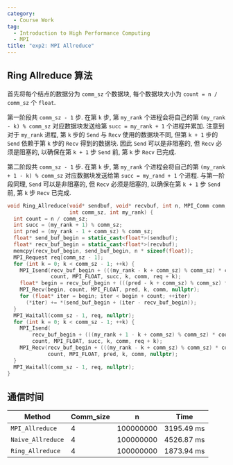 ```yaml
---
category:
  - Course Work
tag:
  - Introduction to High Performance Computing
  - MPI
title: "exp2: MPI Allreduce"
---
```


## Ring Allreduce 算法

首先将每个结点的数据分为 `comm_sz` 个数据块, 每个数据块大小为 `count = n / comm_sz` 个 `float`.

第一阶段共 `comm_sz - 1` 步. 在第 `k` 步, 第 `my_rank` 个进程会将自己的第 `(my_rank - k) % comm_sz` 对应数据块发送给第 `succ = my_rank + 1` 个进程并累加. 注意到对于 `my_rank` 进程, 第 `k` 步的 `Send` 与 `Recv` 使用的数据块不同, 但第 `k + 1` 步的 `Send` 依赖于第 `k` 步的 `Recv` 得到的数据块. 因此 `Send` 可以是非阻塞的, 但 `Recv` 必须是阻塞的, 以确保在第 `k + 1` 步 `Send` 前, 第 `k` 步 `Recv` 已完成.

第二阶段共 `comm_sz - 1` 步. 在第 `k` 步, 第 `my_rank` 个进程会将自己的第 `(my_rank + 1 - k) % comm_sz` 对应数据块发送给第 `succ = my_rand + 1` 个进程. 与第一阶段同理, `Send` 可以是非阻塞的, 但 `Recv` 必须是阻塞的, 以确保在第 `k + 1` 步 `Send` 前, 第 `k` 步 `Recv` 已完成.

```cpp
void Ring_Allreduce(void* sendbuf, void* recvbuf, int n, MPI_Comm comm,
                    int comm_sz, int my_rank) {
  int count = n / comm_sz;
  int succ = (my_rank + 1) % comm_sz;
  int pred = (my_rank - 1 + comm_sz) % comm_sz;
  float* send_buf_begin = static_cast<float*>(sendbuf);
  float* recv_buf_begin = static_cast<float*>(recvbuf);
  memcpy(recv_buf_begin, send_buf_begin, n * sizeof(float));
  MPI_Request req[comm_sz - 1];
  for (int k = 0; k < comm_sz - 1; ++k) {
    MPI_Isend(recv_buf_begin + (((my_rank - k + comm_sz) % comm_sz) * count),
              count, MPI_FLOAT, succ, k, comm, req + k);
    float* begin = recv_buf_begin + (((pred - k + comm_sz) % comm_sz) * count);
    MPI_Recv(begin, count, MPI_FLOAT, pred, k, comm, nullptr);
    for (float* iter = begin; iter < begin + count; ++iter)
      (*iter) += *(send_buf_begin + (iter - recv_buf_begin));
  }
  MPI_Waitall(comm_sz - 1, req, nullptr);
  for (int k = 0; k < comm_sz - 1; ++k) {
    MPI_Isend(
        recv_buf_begin + (((my_rank + 1 - k + comm_sz) % comm_sz) * count),
        count, MPI_FLOAT, succ, k, comm, req + k);
    MPI_Recv(recv_buf_begin + (((my_rank - k + comm_sz) % comm_sz) * count),
             count, MPI_FLOAT, pred, k, comm, nullptr);
  }
  MPI_Waitall(comm_sz - 1, req, nullptr);
}
```

## 通信时间

| Method            | Comm_size | n         | Time       |
| ----------------- | --------- | --------- | ---------- |
| `MPI_Allreduce`   | 4         | 100000000 | 3195.49 ms |
| `Naive_Allreduce` | 4         | 100000000 | 4526.87 ms |
| `Ring_Allreduce`  | 4         | 100000000 | 1873.94 ms |
